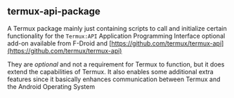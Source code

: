 ## termux-api-package

A Termux package mainly just containing scripts to call and initialize certain functionality for the ```Termux:API```
Application Programming Interface optional add-on available from F-Droid and [https://github.com/termux/termux-api](https://github.com/termux/termux-api) 

They are *optional* and not a requirement for Termux to function, but it does extend the capabilities of Termux.
It also enables some additional extra features since it basically enhances communication between Termux and the Android Operating System



